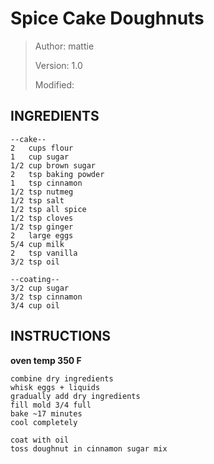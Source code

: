 # Spice Cake Doughnuts
> Author: mattie
>
> Version: 1.0
> 
> Modified:


## INGREDIENTS
```
--cake--
2   cups flour
1   cup sugar
1/2 cup brown sugar
2   tsp baking powder
1   tsp cinnamon
1/2 tsp nutmeg
1/2 tsp salt
1/2 tsp all spice
1/2 tsp cloves
1/2 tsp ginger
2   large eggs
5/4 cup milk
2   tsp vanilla
3/2 tsp oil

--coating--
3/2 cup sugar
3/2 tsp cinnamon
3/4 cup oil
```


## INSTRUCTIONS

**oven temp 350 F**

```
combine dry ingredients
whisk eggs + liquids
gradually add dry ingredients
fill mold 3/4 full
bake ~17 minutes
cool completely

coat with oil
toss doughnut in cinnamon sugar mix
```
